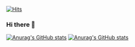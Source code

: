 [![Hits](https://hits.seeyoufarm.com/api/count/incr/badge.svg?url=https%3A%2F%2Fgithub.com%2Fgjbae1212%2Fhit-counter&count_bg=%23E9E0FF&title_bg=%23BBB8F9&icon=bilibili.svg&icon_color=%23FFFFFF&title=hits&edge_flat=false)](https://hits.seeyoufarm.com)

### Hi there 👋

[![Anurag's GitHub stats](https://github-readme-stats.vercel.app/api?username=layule&show_icons=true&count_private=true&theme=dracula#gh-dark-mode-only)](https://github.com/anuraghazra/github-readme-stats#gh-dark-mode-only)
[![Anurag's GitHub stats](https://github-readme-stats.vercel.app/api?username=layule&show_icons=true&count_private=true&theme=transparent#gh-light-mode-only)](https://github.com/anuraghazra/github-readme-stats#gh-light-mode-only)
